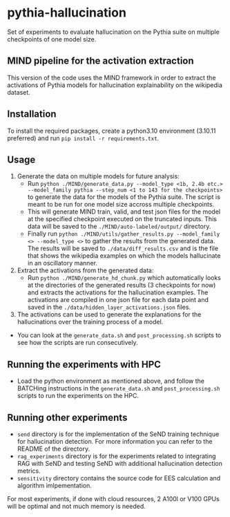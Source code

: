 # pythia-hallucination
Set of experiments to evaluate hallucination on the Pythia suite on multiple checkpoints of one model size.

## MIND pipeline for the activation extraction 
This version of the code uses the MIND framework in order to extract the activations of Pythia models for hallucination explainability on the wikipedia dataset.

## Installation
To install the required packages, create a python3.10 environment (3.10.11 preferred) and run `pip install -r requirements.txt`.

## Usage
1. Generate the data on multiple models for future analysis:
    - Run `python ./MIND/generate_data.py --model_type <1b, 2.4b etc.> --model_family pythia --step_num <1 to 143 for the checkpoints>` to generate the data for the models of the Pythia suite. The script is meant to be run for one model size accross multiple checkpoints.
    - This will generate MIND train, valid, and test json files for the model at the specified checkpoint executed on the truncated inputs. This data will be saved to the `./MIND/auto-labeled/output/` directory.
    - Finally run `python ./MIND/utils/gather_results.py --model_family <> --model_type <>` to gather the results from the generated data. The results will be saved to `./data/diff_results.csv` and is the file that shows the wikipedia examples on which the models hallucinate in an oscillatory manner. 
2. Extract the activations from the generated data:
    - Run `python ./MIND/generate_hd_chunk.py` which automatically looks at the directories of the generated results (3 checkpoints for now) and extracts the activations for the hallucination examples. The activations are compiled in one json file for each data point and saved in the `./data/hidden_layer_activations.json` files.
3. The activations can be used to generate the explanations for the hallucinations over the training process of a model.

- You can look at the `generate_data.sh` and `post_processing.sh` scripts to see how the scripts are run consecutively.

## Running the experiments with HPC
- Load the python environment as mentioned above, and follow the BATCHing instructions in the `generate_data.sh` and `post_processing.sh` scripts to run the experiments on the HPC.

## Running other experiments 
- `send` directory is for the implementation of the SeND training technique for hallucination detection. For more information you can refer to the README of the directory.
- `rag_experiments` directory is for the experiments related to integrating RAG with SeND and testing SeND with additional hallucination detection metrics.
- `sensitivity` directory contains the source code for EES calculation and algorithm imlpementation.


For most experiments, if done with cloud resources, 2 A100l or V100 GPUs will be optimal and not much memory is needed.
